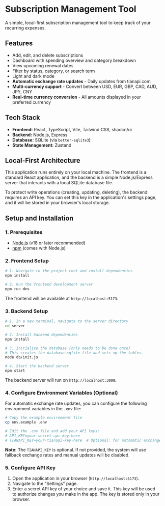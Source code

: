 # Subscription Management Tool

A simple, local-first subscription management tool to keep track of your recurring expenses.

## Features

- Add, edit, and delete subscriptions
- Dashboard with spending overview and category breakdown
- View upcoming renewal dates
- Filter by status, category, or search term
- Light and dark mode
- **Automatic exchange rate updates** - Daily updates from tianapi.com
- **Multi-currency support** - Convert between USD, EUR, GBP, CAD, AUD, JPY, CNY
- **Real-time currency conversion** - All amounts displayed in your preferred currency

## Tech Stack

- **Frontend:** React, TypeScript, Vite, Tailwind CSS, shadcn/ui
- **Backend:** Node.js, Express
- **Database:** SQLite (via `better-sqlite3`)
- **State Management:** Zustand

## Local-First Architecture

This application runs entirely on your local machine. The frontend is a standard React application, and the backend is a simple Node.js/Express server that interacts with a local SQLite database file.

To protect write operations (creating, updating, deleting), the backend requires an API key. You can set this key in the application's settings page, and it will be stored in your browser's local storage.

## Setup and Installation

### 1. Prerequisites

- [Node.js](https://nodejs.org/) (v18 or later recommended)
- [npm](https://www.npmjs.com/) (comes with Node.js)

### 2. Frontend Setup

```bash
# 1. Navigate to the project root and install dependencies
npm install

# 2. Run the frontend development server
npm run dev
```
The frontend will be available at `http://localhost:5173`.

### 3. Backend Setup

```bash
# 1. In a new terminal, navigate to the server directory
cd server

# 2. Install backend dependencies
npm install

# 3. Initialize the database (only needs to be done once)
# This creates the database.sqlite file and sets up the tables.
node db/init.js

# 4. Start the backend server
npm start
```
The backend server will run on `http://localhost:3000`.

### 4. Configure Environment Variables (Optional)

For automatic exchange rate updates, you can configure the following environment variables in the `.env` file:

```bash
# Copy the example environment file
cp env.example .env

# Edit the .env file and add your API keys:
# API_KEY=your-secret-api-key-here
# TIANAPI_KEY=your-tianapi-key-here  # Optional: for automatic exchange rate updates
```

**Note:** The `TIANAPI_KEY` is optional. If not provided, the system will use fallback exchange rates and manual updates will be disabled.

### 5. Configure API Key

1.  Open the application in your browser (`http://localhost:5173`).
2.  Navigate to the "Settings" page.
3.  Enter a secret API key of your choice and save it. This key will be used to authorize changes you make in the app. The key is stored only in your browser.
